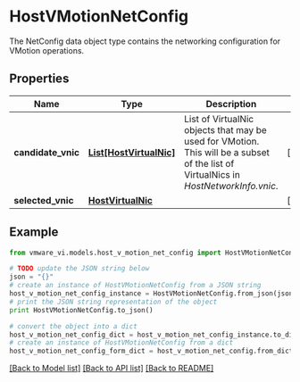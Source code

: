 # HostVMotionNetConfig

The NetConfig data object type contains the networking configuration for VMotion operations. 

## Properties
Name | Type | Description | Notes
------------ | ------------- | ------------- | -------------
**candidate_vnic** | [**List[HostVirtualNic]**](HostVirtualNic.md) | List of VirtualNic objects that may be used for VMotion.  This will be a subset of the list of VirtualNics in *HostNetworkInfo.vnic*.  | [optional] 
**selected_vnic** | [**HostVirtualNic**](HostVirtualNic.md) |  | [optional] 

## Example

```python
from vmware_vi.models.host_v_motion_net_config import HostVMotionNetConfig

# TODO update the JSON string below
json = "{}"
# create an instance of HostVMotionNetConfig from a JSON string
host_v_motion_net_config_instance = HostVMotionNetConfig.from_json(json)
# print the JSON string representation of the object
print HostVMotionNetConfig.to_json()

# convert the object into a dict
host_v_motion_net_config_dict = host_v_motion_net_config_instance.to_dict()
# create an instance of HostVMotionNetConfig from a dict
host_v_motion_net_config_form_dict = host_v_motion_net_config.from_dict(host_v_motion_net_config_dict)
```
[[Back to Model list]](../README.md#documentation-for-models) [[Back to API list]](../README.md#documentation-for-api-endpoints) [[Back to README]](../README.md)


